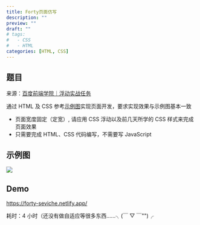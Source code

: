 ```yaml
---
title: Forty页面仿写
description: ""
preview: ""
draft: ""
# tags:
#   - CSS
#   - HTML
categories: [HTML, CSS]
---
```


## 题目

来源：[百度前端学院｜浮动实战任务](http://ife.baidu.com/csspart/floatTask.html)

通过 HTML 及 CSS 参考[示例图](https://b.bdstatic.com/searchbox/icms/searchbox/img/task1.png)实现页面开发，要求实现效果与示例图基本一致

- 页面宽度固定（定宽）, 请应用 CSS 浮动以及前几天所学的 CSS 样式来完成页面效果
- 只需要完成 HTML、CSS 代码编写，不需要写 JavaScript

## 示例图

![](https://s2.loli.net/2022/03/10/V9ZpjQYFvxEDGXJ.jpg)

## Demo

https://forty-seviche.netlify.app/

耗时：4 小时（还没有做自适应等很多东西……╮(￣ ▽ ￣"")╭
